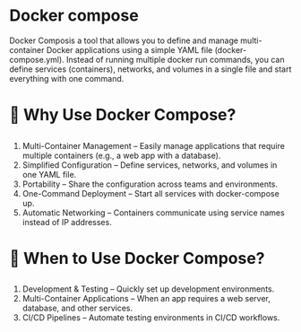 
# Docker compose 

Docker Composis a tool that allows you to define and manage multi-container Docker applications using a simple YAML file (docker-compose.yml). Instead of running multiple docker run commands, you can define services (containers), networks, and volumes in a single file and start everything with one command.


# 🔹 Why Use Docker Compose?

## 
  1. Multi-Container Management – Easily manage applications that require multiple containers (e.g., a web app with a database).
  2. Simplified Configuration – Define services, networks, and volumes in one YAML file.
  3. Portability – Share the configuration across teams and environments.
  4. One-Command Deployment – Start all services with docker-compose up.
  5. Automatic Networking – Containers communicate using service names instead of IP addresses.

# 🔹 When to Use Docker Compose?
## 
  1. Development & Testing – Quickly set up development environments.
  2. Multi-Container Applications – When an app requires a web server, database, and other services.
  3. CI/CD Pipelines – Automate testing environments in CI/CD workflows.
